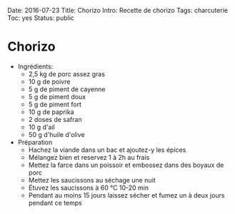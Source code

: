 Date: 2016-07-23
Title: Chorizo
Intro: Recette de chorizo
Tags: charcuterie
Toc: yes
Status: public

# Chorizo
* Ingrédients:
	* 2,5 kg de porc assez gras
	* 10 g de poivre
	* 5 g de piment de cayenne
	* 5 g de piment doux
	* 5 g de piment fort
	* 10 g de paprika
	* 2 doses de safran
	* 10 g d'ail
	* 50 g d'huile d'olive
* Préparation
	* Hachez la viande dans un bac et ajoutez-y les épices
	* Mélangez bien et reservez 1 à 2h au frais
	* Mettez la farce dans un poissoir et embossez dans des boyaux de porc
	* Mettez les saucissons au séchage une nuit
	* Étuvez les saucissons à 60 °C 10-20 min
	* Pendant au moins 15 jours laissez sécher et fumez un à deux jours pendant ce temps

